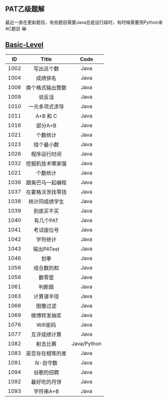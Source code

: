 ## PAT乙级题解
  最近一直在更新题目，有些题目需要Java总是运行超时，有时候需要用Python来AC题目 😂
## [Basic-Level](https://pintia.cn/problem-sets/994805260223102976/problems/type/7)

|ID|Title|Code|
|:-:|:-:|:-:|
|1002|写出这个数|Java|
|1004|成绩排名|Java|
|1006|换个格式输出整数|Java|
|1009|说反话|Java|
|1010|一元多项式求导|Java|
|1011|A+B 和 C|Java|
|1016|部分A+B|Java|
|1021|个数统计|Java|
|1023|组个最小数|Java|
|1026|程序运行时间|Java|
|1032|挖掘机技术哪家强|Java|
|1021|个数统计|Java|
|1036|跟奥巴马一起编程|Java|
|1037|在霍格沃茨找零钱|Java|
|1038|统计同成绩学生|Java|
|1039|到底买不买|Java|
|1040|有几个PAT|Java|
|1041|考试座位号|Java|
|1042|字符统计|Java|
|1043|输出PATest|Java|
|1046|划拳|Java|
|1056|组合数的和|Java|
|1056|数零壹|Java|
|1061|判断题|Java|
|1063|计算谱半径|Java|
|1066|图像过滤|Java|
|1069|微博转发抽奖|Java|
|1076|Wifi密码|Java|
|1077|互评成绩计算|Java|
|1082|射击比赛|Java/Python|
|1083|是否存在相等的差|Java|
|1091|N-自守数|Java|
|1094|谷歌的招聘|Java|
|1092|最好吃的月饼|Java|
|1093|字符串A+B|Java|

